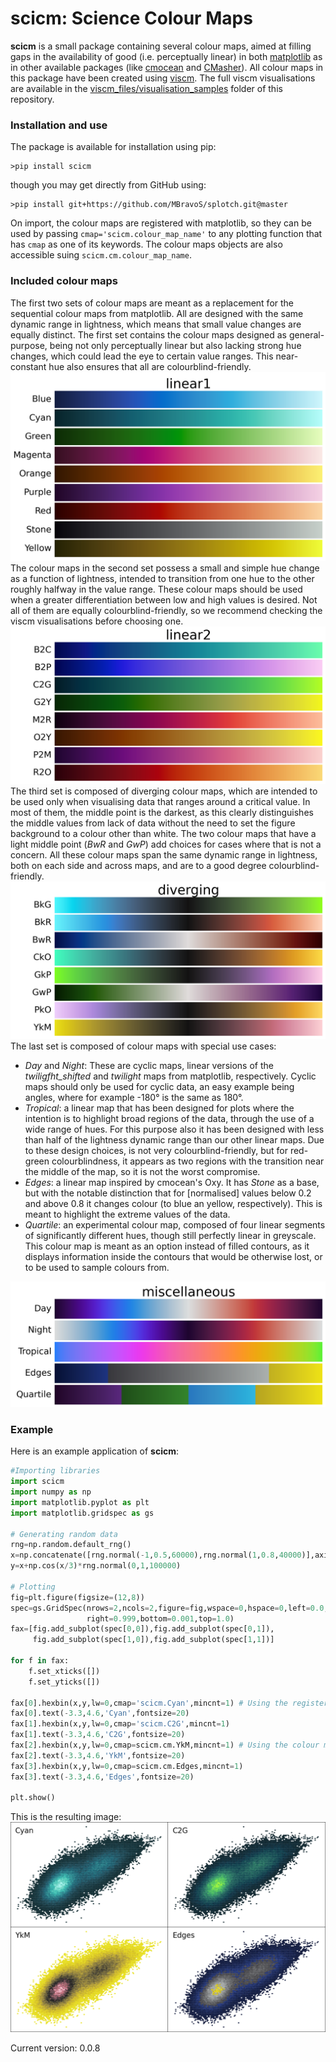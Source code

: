 # scicm: Science Colour Maps

**scicm** is a small package containing several colour maps, aimed at filling gaps in the availability of good (i.e. perceptually linear) in both [matplotlib](https://matplotlib.org/stable/tutorials/colors/colormaps.html) as in other available packages (like [cmocean](https://github.com/matplotlib/cmocean) and [CMasher](https://github.com/1313e/CMasher)). All colour maps in this package have been created using [viscm](https://github.com/matplotlib/viscm). The full viscm visualisations are available in the [viscm_files/visualisation_samples](https://github.com/MBravoS/scicm/tree/master/viscm_files/visualisation_samples) folder of this repository.

### Installation and use

The package is available for installation using pip:

    >pip install scicm
    
though you may get directly from GitHub using:

    >pip install git+https://github.com/MBravoS/splotch.git@master

On import, the colour maps are registered with matplotlib, so they can be used by passing `cmap='scicm.colour_map_name'` to any plotting function that has `cmap` as one of its keywords. The colour maps objects are also accessible suing `scicm.cm.colour_map_name`.

### Included colour maps

The first two sets of colour maps are meant as a replacement for the sequential colour maps from matplotlib. All are designed with the same dynamic range in lightness, which means that small value changes are equally distinct. The first set contains the colour maps designed as general-purpose, being not only perceptually linear but also lacking strong hue changes, which could lead the eye to certain value ranges. This near-constant hue also ensures that all are colourblind-friendly.
![cmaps0](/docs/scicm_linear1.png)
The colour maps in the second set possess a small and simple hue change as a function of lightness, intended to transition from one hue to the other roughly halfway in the value range. These colour maps should be used when a greater differentiation between low and high values is desired. Not all of them are equally colourblind-friendly, so we recommend checking the viscm visualisations before choosing one.
![cmaps1](/docs/scicm_linear2.png)
The third set is composed of diverging colour maps, which are intended to be used only when visualising data that ranges around a critical value. In most of them, the middle point is the darkest, as this clearly distinguishes the middle values from lack of data without the need to set the figure background to a colour other than white. The two colour maps that have a light middle point (*BwR* and *GwP*) add choices for cases where that is not a concern. All these colour maps span the same dynamic range in lightness, both on each side and across maps, and are to a good degree colourblind-friendly.
![cmaps2](/docs/scicm_diverging.png)
The last set is composed of colour maps with special use cases:
- *Day* and *Night*: These are cyclic maps, linear versions of the *twiligfht_shifted* and *twilight* maps from matplotlib, respectively. Cyclic maps should only be used for cyclic data, an easy example being angles, where for example -180° is the same as 180°.
- *Tropical*: a linear map that has been designed for plots where the intention is to highlight broad regions of the data, through the use of a wide range of hues. For this purpose also it has been designed with less than half of the lightness dynamic range than our other linear maps. Due to these design choices, is not very colourblind-friendly, but for red-green colourblindness, it appears as two regions with the transition near the middle of the map, so it is not the worst compromise.
- *Edges*: a linear map inspired by cmocean's Oxy. It has *Stone* as a base, but with the notable distinction that for \[normalised\] values below 0.2 and above 0.8 it changes colour (to blue an yellow, respectively). This is meant to highlight the extreme values of the data.
- *Quartile*: an experimental colour map, composed of four linear segments of significantly different hues, though still perfectly linear in greyscale. This colour map is meant as an option instead of filled contours, as it displays information inside the contours that would be otherwise lost, or to be used to sample colours from.

![cmaps3](/docs/scicm_miscellaneous.png)

### Example

Here is an example application of **scicm**:

```python
#Importing libraries
import scicm
import numpy as np
import matplotlib.pyplot as plt
import matplotlib.gridspec as gs

# Generating random data
rng=np.random.default_rng()
x=np.concatenate([rng.normal(-1,0.5,60000),rng.normal(1,0.8,40000)],axis=0)
y=x+np.cos(x/3)*rng.normal(0,1,100000)

# Plotting
fig=plt.figure(figsize=(12,8))
spec=gs.GridSpec(nrows=2,ncols=2,figure=fig,wspace=0,hspace=0,left=0.0,
                 right=0.999,bottom=0.001,top=1.0)
fax=[fig.add_subplot(spec[0,0]),fig.add_subplot(spec[0,1]),
     fig.add_subplot(spec[1,0]),fig.add_subplot(spec[1,1])]

for f in fax:
    f.set_xticks([])
    f.set_yticks([])

fax[0].hexbin(x,y,lw=0,cmap='scicm.Cyan',mincnt=1) # Using the registered names with matplotlib
fax[0].text(-3.3,4.6,'Cyan',fontsize=20)
fax[1].hexbin(x,y,lw=0,cmap='scicm.C2G',mincnt=1)
fax[1].text(-3.3,4.6,'C2G',fontsize=20)
fax[2].hexbin(x,y,lw=0,cmap=scicm.cm.YkM,mincnt=1) # Using the colour map objects
fax[2].text(-3.3,4.6,'YkM',fontsize=20)
fax[3].hexbin(x,y,lw=0,cmap=scicm.cm.Edges,mincnt=1)
fax[3].text(-3.3,4.6,'Edges',fontsize=20)

plt.show()
```

This is the resulting image:
![example](/docs/README_ex.png)

Current version: 0.0.8
